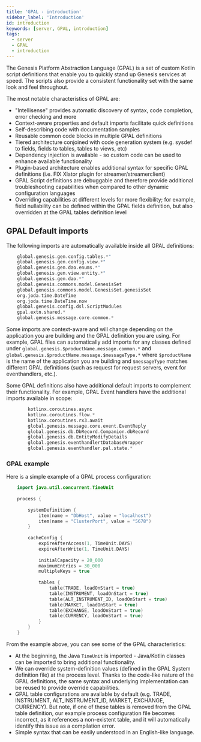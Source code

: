 ```yaml
---
title: 'GPAL - introduction'
sidebar_label: 'Introduction'
id: introduction
keywords: [server, GPAL, introduction]
tags:
  - server
  - GPAL
  - introduction
---
```


The Genesis Platform Abstraction Language (GPAL) is a set of custom Kotlin script definitions that enable you to quickly stand up Genesis services at speed. The scripts also provide a consistent functionality set with the same look and feel throughout.

The most notable characteristics of GPAL are:
* "Intellisense" provides automatic discovery of syntax, code completion, error checking and more
* Context-aware properties and default imports facilitate quick definitions
* Self-describing code with documentation samples
* Reusable common code blocks in multiple GPAL definitions
* Tiered architecture conjoined with code generation system (e.g. sysdef to fields, fields to tables, tables to views, etc)
* Dependency injection is available - so custom code can be used to enhance available functionality
* Plugin-based architecture enables additional syntax for specific GPAL definitions (i.e. FIX Xlator plugin for streamer/streamerclient)
* GPAL Script definitions are debuggable and therefore provide additional troubleshooting capabilities when compared to other dynamic configuration languages
* Overriding capabilities at different levels for more flexibility; for example, field nullability can be defined within the GPAL fields definition, but also overridden at the GPAL tables definition level

## GPAL Default imports

The following imports are automatically available inside all GPAL definitions:

```kotlin
    global.genesis.gen.config.tables.*"
    global.genesis.gen.config.view.*"
    global.genesis.gen.dao.enums.*"
    global.genesis.gen.view.entity.*"
    global.genesis.gen.dao.*"
    global.genesis.commons.model.GenesisSet
    global.genesis.commons.model.GenesisSet.genesisSet   
    org.joda.time.DateTime
    org.joda.time.DateTime.now
    global.genesis.config.dsl.ScriptModules
    gpal.extn.shared.*
    global.genesis.message.core.common.*
```

Some imports are context-aware and will change depending on the application you are building and the GPAL definition you are using. For example, GPAL files can automatically add imports for any classes defined under
`global.genesis.$productName.message.common.*` and `global.genesis.$productName.message.$messageType.*` where `$productName` is the name of the application you are building and `$messageType` matches different GPAL definitions (such as request for request servers, event for eventhandlers, etc.).

Some GPAL definitions also have additional default imports to complement their functionality. For example, GPAL Event handlers have the additional imports available in scope:

```kotlin
        kotlinx.coroutines.async
        kotlinx.coroutines.flow.*
        kotlinx.coroutines.rx3.await
        global.genesis.message.core.event.EventReply
        global.genesis.db.DbRecord.Companion.dbRecord
        global.genesis.db.EntityModifyDetails
        global.genesis.eventhandlertDatabaseWrapper
        global.genesis.eventhandler.pal.state.*
```

### GPAL example

Here is a simple example of a GPAL process configuration:

```kotlin
    import java.util.concurrent.TimeUnit
    
    process {
    
        systemDefinition {
            item(name = "DbHost", value = "localhost")
            item(name = "ClusterPort", value = "5678")
        }
    
        cacheConfig {
            expireAfterAccess(1, TimeUnit.DAYS)
            expireAfterWrite(1, TimeUnit.DAYS)
    
            initialCapacity = 20_000
            maximumEntries = 30_000
            multipleKeys = true
    
            tables {
                table(TRADE, loadOnStart = true)
                table(INSTRUMENT, loadOnStart = true)
                table(ALT_INSTRUMENT_ID, loadOnStart = true)
                table(MARKET, loadOnStart = true)
                table(EXCHANGE, loadOnStart = true)
                table(CURRENCY, loadOnStart = true)
            }
        }
    }
```

From the example above, you can see some of the GPAL characteristics:

* At the beginning, the Java `TimeUnit` is imported - Java/Kotlin classes can be imported to bring additional functionality.
* We can override system-definition values (defined in the GPAL System definition file) at the process level. Thanks to the code-like nature of the GPAL definitions, the same syntax and underlying implementation can be reused to provide override capabilities.
* GPAL table configurations are available by default (e.g. TRADE, INSTRUMENT, ALT_INSTRUMENT_ID, MARKET, EXCHANGE, CURRENCY). But note, if one of these tables is removed from the GPAL table definition, our example process configuration file becomes incorrect, as it references a non-existent table, and it will automatically identify this issue as a compilation error.
* Simple syntax that can be easily understood in an English-like language.
